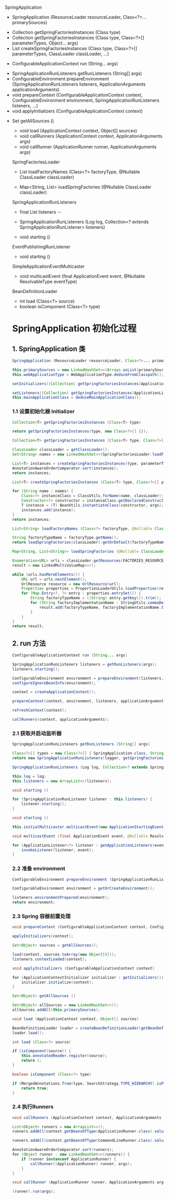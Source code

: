 SpringApplication
+ SpringApplication (ResourceLoader resourceLoader, Class<?>... primarySources)
- Collection<T> getSpringFactoriesInstances (Class<T> type)
- Collection<T> getSpringFactoriesInstances (Class<T> type, Class<?>[] parameterTypes, Object... args)
- List<T> createSpringFactoriesInstances (Class<T> type, Class<?>[] parameterTypes, ClassLoader classLoader, ...)
+ ConfigurableApplicationContext run (String... args)
- SpringApplicationRunListeners getRunListeners (String[] args)
- ConfigurableEnvironment prepareEnvironment (SpringApplicationRunListeners listeners, ApplicationArguments applicationArguments)
- void prepareContext (ConfigurableApplicationContext context, ConfigurableEnvironment environment, SpringApplicationRunListeners listeners, ...)
- void applyInitializers (ConfigurableApplicationContext context)
+ Set<Object> getAllSources ()
- void load (ApplicationContext context, Object[] sources)
- void callRunners (ApplicationContext context, ApplicationArguments args)
- void callRunner (ApplicationRunner runner, ApplicationArguments args)

SpringFactoriesLoader
+ List<String> loadFactoryNames (Class<?> factoryType, @Nullable ClassLoader classLoader)
- Map<String, List<String>> loadSpringFactories (@Nullable ClassLoader classLoader)

SpringApplicationRunListeners
- final List<SpringApplicationRunListener> listeners
--
+ SpringApplicationRunListeners (Log log, Collection<? extends SpringApplicationRunListener> listeners)
- void starting ()

EventPublishingRunListener
+ void starting ()

SimpleApplicationEventMulticaster
+ void multicastEvent (final ApplicationEvent event, @Nullable ResolvableType eventType)

BeanDefinitionLoader
- int load (Class<?> source)
- boolean isComponent (Class<?> type)


# SpringApplication 初始化过程

## 1. SpringApplication 类

```java
SpringApplication (ResourceLoader resourceLoader, Class<?>... primarySources)
```

```java
this.primarySources = new LinkedHashSet<>(Arrays.asList(primarySources));
this.webApplicationType = WebApplicationType.deduceFromClasspath();
```

```java
setInitializers((Collection) getSpringFactoriesInstances(ApplicationContextInitializer.class));
```

```java
setListeners((Collection) getSpringFactoriesInstances(ApplicationListener.class));
this.mainApplicationClass = deduceMainApplicationClass();
```

### 1.1 设置初始化器 Initializer

```java
Collection<T> getSpringFactoriesInstances (Class<T> type)
```

```java
return getSpringFactoriesInstances(type, new Class<?>[] {});
```

```java
Collection<T> getSpringFactoriesInstances (Class<T> type, Class<?>[] parameterTypes, Object... args)
```

```java
ClassLoader classLoader = getClassLoader();
Set<String> names = new LinkedHashSet<>(SpringFactoriesLoader.loadFactoryNames(type, classLoader));
```

```java
List<T> instances = createSpringFactoriesInstances(type, parameterTypes, classLoader, args, names);
AnnotationAwareOrderComparator.sort(instances);
return instances;
```

```java
List<T> createSpringFactoriesInstances (Class<T> type, Class<?>[] parameterTypes, ClassLoader classLoader, ...)
```

```java
for (String name : names) {
    Class<?> instanceClass = ClassUtils.forName(name, classLoader);
    Constructor<?> constructor = instanceClass.getDeclaredConstructor(parameterTypes);
    T instance = (T) BeanUtils.instantiateClass(constructor, args);
    instances.add(instance);
}
return instances;
```

```java
List<String> loadFactoryNames (Class<?> factoryType, @Nullable ClassLoader classLoader)
```

```java
String factoryTypeName = factoryType.getName();
return loadSpringFactories(classLoader).getOrDefault(factoryTypeName, Collections.emptyList());
```

```java
Map<String, List<String>> loadSpringFactories (@Nullable ClassLoader classLoader)
```

```java
Enumeration<URL> urls = classLoader.getResources(FACTORIES_RESOURCE_LOCATION) ;
result = new LinkedMultiValueMap<>();
```

```java
while (urls.hasMoreElements()) {
    URL url = urls.nextElement();
    UrlResource resource = new UrlResource(url);
    Properties properties = PropertiesLoaderUtils.loadProperties(resource);
    for (Map.Entry<?, ?> entry : properties.entrySet()) {
        String factoryTypeName = ((String) entry.getKey()).trim();
        for (String factoryImplementationName : StringUtils.commaDelimitedListToStringArray((String) entry.getValue())) {
            result.add(factoryTypeName, factoryImplementationName.trim());
        }
    }
}
return result;
```

## 2. run 方法
```java
ConfigurableApplicationContext run (String... args)
```

```java
SpringApplicationRunListeners listeners = getRunListeners(args);
listeners.starting();
```

```java
ConfigurableEnvironment environment = prepareEnvironment(listeners, applicationArguments);
configureIgnoreBeanInfo(environment);
```

```java
context = createApplicationContext();
```

```java
prepareContext(context, environment, listeners, applicationArguments, printedBanner);
```

```java
refreshContext(context);
```

```java
callRunners(context, applicationArguments);
```

### 2.1 获取并启动监听器
```java
SpringApplicationRunListeners getRunListeners (String[] args)
```

```java
Class<?>[] types = new Class<?>[] { SpringApplication.class, String[].class };
return new SpringApplicationRunListeners(logger, getSpringFactoriesInstances(SpringApplicationRunListener.class, types, this, args));
```

```java
SpringApplicationRunListeners (Log log, Collection<? extends SpringApplicationRunListener> listeners)
```

```java
this.log = log;
this.listeners = new ArrayList<>(listeners);
```

```java
void starting ()
```

```java
for (SpringApplicationRunListener listener : this.listeners) {
    listener.starting();
}
```

```java
void starting ()
```

```java
this.initialMulticaster.multicastEvent(new ApplicationStartingEvent(this.application, this.args));
```

```java
void multicastEvent (final ApplicationEvent event, @Nullable ResolvableType eventType)
```

```java
for (ApplicationListener<?> listener : getApplicationListeners(event, type)) {
    invokeListener(listener, event);
}
```

### 2.2 准备 environment
```java
ConfigurableEnvironment prepareEnvironment (SpringApplicationRunListeners listeners, ApplicationArguments applicationArguments)
```

```java
ConfigurableEnvironment environment = getOrCreateEnvironment();
```

```java
listeners.environmentPrepared(environment);
return environment;
```

### 2.3 Spring 容器前置处理

```java
void prepareContext (ConfigurableApplicationContext context, ConfigurableEnvironment environment, SpringApplicationRunListeners listeners, ...)
```

```java
applyInitializers(context);
```

```java
Set<Object> sources = getAllSources();
```

```java
load(context, sources.toArray(new Object[0]));
listeners.contextLoaded(context);
```

```java
void applyInitializers (ConfigurableApplicationContext context)
```

```java
for (ApplicationContextInitializer initializer : getInitializers()) {
    initializer.initialize(context);
}
```

```java
Set<Object> getAllSources ()
```

```java
Set<Object> allSources = new LinkedHashSet<>();
allSources.addAll(this.primarySources);
```

```java
void load (ApplicationContext context, Object[] sources)
```

```java
BeanDefinitionLoader loader = createBeanDefinitionLoader(getBeanDefinitionRegistry(context), sources);
loader.load();
```

```java
int load (Class<?> source)
```

```java
if (isComponent(source)) {
    this.annotatedReader.register(source);
    return 1;
}
```

```java
boolean isComponent (Class<?> type)
```

```java
if (MergedAnnotations.from(type, SearchStrategy.TYPE_HIERARCHY).isPresent(Component.class)) {
    return true;
}
```

### 2.4 执行Runners
```java
void callRunners (ApplicationContext context, ApplicationArguments args)
```

```java
List<Object> runners = new ArrayList<>();
runners.addAll(context.getBeansOfType(ApplicationRunner.class).values());
```

```java
runners.addAll(context.getBeansOfType(CommandLineRunner.class).values());
```

```java
AnnotationAwareOrderComparator.sort(runners);
for (Object runner : new LinkedHashSet<>(runners)) {
    if (runner instanceof ApplicationRunner) {
        callRunner((ApplicationRunner) runner, args);
    }
}
```

```java
void callRunner (ApplicationRunner runner, ApplicationArguments args)
```

```java
(runner).run(args);
```

